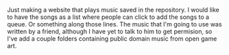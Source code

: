 Just making a website that plays music saved in the repository. I would like to have the songs as a list where people can click to add the songs to a queue.
Or something along those lines. 
The music that I'm going to use was written by a friend, although I have yet to talk to him to get permision, so I've add a couple folders containing public domain 
music from open game art. 
